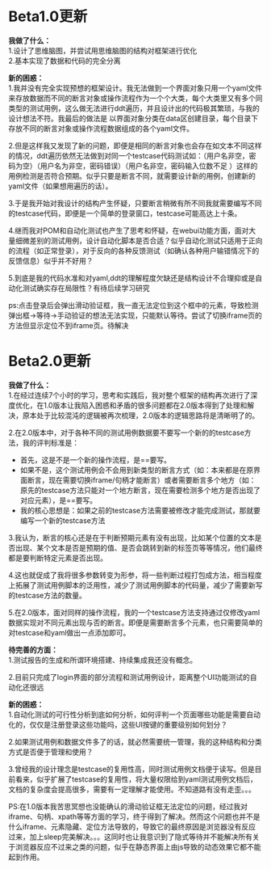 # Beta1.0更新
**我做了什么：**  
1.设计了思维脑图，并尝试用思维脑图的结构对框架进行优化  
2.基本实现了数据和代码的完全分离  


**新的困惑：**  
1.我并没有完全实现预想的框架设计。我无法做到一个界面对象只用一个yaml文件来存放数据而不同的断言对象或操作流程作为一个个大类，每个大类里又有多个同类型的测试用例，这么做无法进行ddt遍历，并且设计出的代码极其繁琐，与我的设计想法不符。我最后的做法是
以界面对象分类在data区创建目录，每个目录下存放不同的断言对象或操作流程数据组成的各个yaml文件。 

2.但是这样我又发现了新的问题，即便是相同的断言对象也会存在如文本不同这样的情况，ddt遍历依然无法做到对同一个testcase代码测试如：（用户名非空，密码为空）（用户名为非空，密码错误）（用户名非空，密码输入位数不足
）这样的用例检测是否符合预期。似乎只要是断言不同，就需要设计新的用例，创建新的yaml文件（如果想用遍历的话）。  

3.于是我开始对我设计的结构产生怀疑，只要断言稍微有所不同我就需要编写不同的testcase代码，即便是一个简单的登录窗口，testcase可能高达上十条。  

4.继而我对POM和自动化测试也产生了思考和怀疑，在webui功能方面，面对大量细微差别的测试用例，设计自动化脚本是否合适？似乎自动化测试只适用于正向的流程（如正常登录），对于反向的各种反馈测试（如确认各种用户输错情况下的反馈信息）似乎并不好用？  

5.到底是我的代码水准和对yaml,ddt的理解程度欠缺还是结构设计不合理抑或是自动化测试确实存在局限性？有待后续学习研究  

ps:点击登录后会弹出滑动验证框，我一直无法定位到这个框中的元素，导致检测弹出框->等待->手动验证的想法无法实现，只能默认等待。尝试了切换iframe页的方法但显示定位不到iframe页。待解决  

# Beta2.0更新
**我做了什么：**  
1.在经过连续7个小时的学习，思考和实践后，我对整个框架的结构再次进行了深度优化，在1.0版本让我陷入困惑和矛盾的很多问题都在2.0版本得到了处理和解决，原本处于比较混沌的逻辑被再次梳理，2.0版本的逻辑思路将是清晰明了的。  

2.在2.0版本中，对于各种不同的测试用例数据要不要写一个新的的testcase方法，我的评判标准是：  
- 首先，这是不是一个新的操作流程，是==要写。  
- 如果不是，这个测试用例会不会用到新类型的断言方式（如：本来都是在原界面断言，现在需要切换iframe/句柄才能断言）或者需要断言多个地方（如：原先的testcase方法只能对一个地方断言，现在需要检测多个地方是否出现了对应元素），是==要写。  
- 我的核心思想是：如果之前的testcase方法需要被修改才能完成测试，那就要编写一个新的testcase方法  
    
3.我认为，断言的核心还是在于判断预期元素有没有出现，比如某个位置的文本是否出现、某个文本是否是预期的值、是否会跳转到新的标签页等等情况，他们最终都是要判断特定元素是否出现。  

4.这也就促成了我将很多参数转变为形参，将一些判断过程打包成方法，相当程度上拓展了测试用例脚本的泛用性，减少了测试用例脚本的代码量，减少了需要新写的testcase方法的数量。  

5.在2.0版本，面对同样的操作流程，我的一个testcase方法支持通过仅修改yaml数据实现对不同元素出现与否的断言。即便是需要断言多个元素，也只需要简单的对testcase和yaml做出一点添加即可。  

**待完善的方面：**  
1.测试报告的生成和所谓环境搭建、持续集成我还没有概念。  

2.目前只完成了login界面的部分流程和测试用例设计，距离整个UI功能测试的自动化还很远  

**新的困惑：**  
1.自动化测试的可行性分析到底如何分析，如何评判一个页面哪些功能是需要自动化的，仅仅是注册登录这些功能吗，这些UI按键的重要级别如何划分？  

2.如果测试用例和数据文件多了的话，就必然需要统一管理，我的这种结构和分类方式是否便于管理和使用？  

3.曾经我的设计理念是testcase的复用性高，同时测试用例文档便于读写。但是目前看来，似乎扩展了testcase的复用性，将大量权限给到yaml测试用例文档后，文档的复杂度会提高很多，需要有一定理解才能使用。不知道路有没有走歪。。。  

PS:在1.0版本我苦思冥想也没能确认的滑动验证框无法定位的问题，经过我对iframe、句柄、xpath等等方面的学习，终于得到了解决。然而这个问题也并不是什么iframe、元素隐藏、定位方法导致的，导致它的最终原因是浏览器没有反应过来，加上sleep完美解决。。。这同时也让我意识到了隐式等待并不能解决所有关于浏览器反应不过来之类的问题，似乎在静态界面上由js导致的动态效果它都不能起到作用。






    


